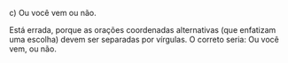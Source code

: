 c) Ou você vem ou não.

Está errada, porque as orações coordenadas alternativas (que enfatizam uma escolha) devem ser separadas por vírgulas. O correto seria: Ou você vem, ou não.